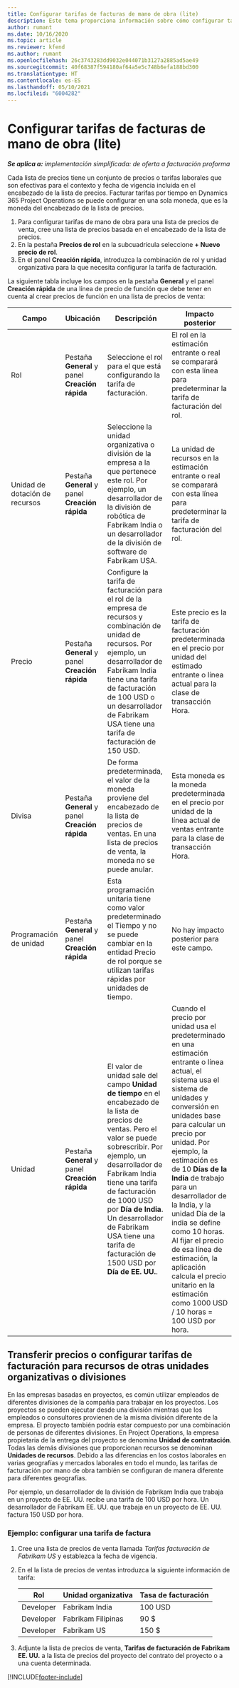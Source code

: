 ```yaml
---
title: Configurar tarifas de facturas de mano de obra (lite)
description: Este tema proporciona información sobre cómo configurar tarifas de facturación de la mano de obra en Project Operations.
author: rumant
ms.date: 10/16/2020
ms.topic: article
ms.reviewer: kfend
ms.author: rumant
ms.openlocfilehash: 26c3743283dd9032e044071b3127a2885ad5ae49
ms.sourcegitcommit: 40f68387f594180af64a5e5c748b6efa188bd300
ms.translationtype: HT
ms.contentlocale: es-ES
ms.lasthandoff: 05/10/2021
ms.locfileid: "6004282"
---
```

# <a name="set-up-labor-bill-rates---lite"></a>Configurar tarifas de facturas de mano de obra (lite)

_**Se aplica a:** implementación simplificada: de oferta a facturación proforma_

Cada lista de precios tiene un conjunto de precios o tarifas laborales que son efectivas para el contexto y fecha de vigencia incluida en el encabezado de la lista de precios. Facturar tarifas por tiempo en Dynamics 365 Project Operations se puede configurar en una sola moneda, que es la moneda del encabezado de la lista de precios.

1. Para configurar tarifas de mano de obra para una lista de precios de venta, cree una lista de precios basada en el encabezado de la lista de precios. 
2. En la pestaña **Precios de rol** en la subcuadrícula seleccione **+ Nuevo precio de rol**. 
3. En el panel **Creación rápida**, introduzca la combinación de rol y unidad organizativa para la que necesita configurar la tarifa de facturación.

  La siguiente tabla incluye los campos en la pestaña **General** y el panel **Creación rápida** de una línea de precio de función que debe tener en cuenta al crear precios de función en una lista de precios de venta:

  | Campo | Ubicación | Descripción | Impacto posterior |
  | --- | --- | --- | --- |
  | Rol | Pestaña **General** y panel **Creación rápida** | Seleccione el rol para el que está configurando la tarifa de facturación. | El rol en la estimación entrante o real se comparará con esta línea para predeterminar la tarifa de facturación del rol. |
  | Unidad de dotación de recursos | Pestaña **General** y panel **Creación rápida** | Seleccione la unidad organizativa o división de la empresa a la que pertenece este rol. Por ejemplo, un desarrollador de la división de robótica de Fabrikam India o un desarrollador de la división de software de Fabrikam USA. | La unidad de recursos en la estimación entrante o real se comparará con esta línea para predeterminar la tarifa de facturación del rol. |
  | Precio | Pestaña **General** y panel **Creación rápida** | Configure la tarifa de facturación para el rol de la empresa de recursos y combinación de unidad de recursos. Por ejemplo, un desarrollador de Fabrikam India tiene una tarifa de facturación de 100 USD o un desarrollador de Fabrikam USA tiene una tarifa de facturación de 150 USD. | Este precio es la tarifa de facturación predeterminada en el precio por unidad del estimado entrante o línea actual para la clase de transacción Hora. |
  | Divisa | Pestaña **General** y panel **Creación rápida**| De forma predeterminada, el valor de la moneda proviene del encabezado de la lista de precios de ventas. En una lista de precios de venta, la moneda no se puede anular. | Esta moneda es la moneda predeterminada en el precio por unidad de la línea actual de ventas entrante para la clase de transacción Hora. |
  | Programación de unidad | Pestaña **General** y panel **Creación rápida** | Esta programación unitaria tiene como valor predeterminado el Tiempo y no se puede cambiar en la entidad Precio de rol porque se utilizan tarifas rápidas por unidades de tiempo. | No hay impacto posterior para este campo. |
  | Unidad | Pestaña **General** y panel **Creación rápida** | El valor de unidad sale del campo **Unidad de tiempo** en el encabezado de la lista de precios de ventas. Pero el valor se puede sobrescribir. Por ejemplo, un desarrollador de Fabrikam India tiene una tarifa de facturación de 1000 USD por **Día de India**. Un desarrollador de Fabrikam USA tiene una tarifa de facturación de 1500 USD por **Día de EE. UU.**. | Cuando el precio por unidad usa el predeterminado en una estimación entrante o línea actual, el sistema usa el sistema de unidades y conversión en unidades base para calcular un precio por unidad. Por ejemplo, la estimación es de 10 **Días de la India** de trabajo para un desarrollador de la India, y la unidad Día de la india se define como 10 horas. Al fijar el precio de esa línea de estimación, la aplicación calcula el precio unitario en la estimación como 1000 USD / 10 horas = 100 USD por hora. |


## <a name="transfer-pricing-or-set-up-bill-rates-for-resources-from-other-organizational-units-or-divisions"></a>Transferir precios o configurar tarifas de facturación para recursos de otras unidades organizativas o divisiones 

En las empresas basadas en proyectos, es común utilizar empleados de diferentes divisiones de la compañía para trabajar en los proyectos. Los proyectos se pueden ejecutar desde una división mientras que los empleados o consultores provienen de la misma división diferente de la empresa. El proyecto también podría estar compuesto por una combinación de personas de diferentes divisiones. En Project Operations, la empresa propietaria de la entrega del proyecto se denomina **Unidad de contratación**. Todas las demás divisiones que proporcionan recursos se denominan **Unidades de recursos**. Debido a las diferencias en los costos laborales en varias geografías y mercados laborales en todo el mundo, las tarifas de facturación por mano de obra también se configuran de manera diferente para diferentes geografías.

Por ejemplo, un desarrollador de la división de Fabrikam India que trabaja en un proyecto de EE. UU. recibe una tarifa de 100 USD por hora. Un desarrollador de Fabrikam EE. UU. que trabaja en un proyecto de EE. UU. factura 150 USD por hora.

### <a name="example-set-up-a-bill-rate"></a>Ejemplo: configurar una tarifa de factura

1. Cree una lista de precios de venta llamada *Tarifas facturación de Fabrikam US* y establezca la fecha de vigencia.
2. En el la lista de precios de ventas introduzca la siguiente información de tarifa:

    | Rol | Unidad organizativa | Tasa de facturación |
    | --- | --- | --- |
    | Developer | Fabrikam India | 100 USD |
    | Developer | Fabrikam Filipinas | 90 $ |
    | Developer | Fabrikam US | 150 $ |

3. Adjunte la lista de precios de venta, **Tarifas de facturación de Fabrikam EE. UU.** a la lista de precios del proyecto del contrato del proyecto o a una cuenta determinada.


[!INCLUDE[footer-include](../../includes/footer-banner.md)]